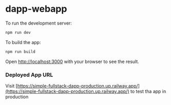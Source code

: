# dapp-webapp

To run the development server:

```bash
npm run dev
```

To build the app:

```bash
npm run build
```

Open [http://localhost:3000](http://localhost:3000) with your browser to see the result.

### Deployed App URL

Visit [https://simple-fullstack-dapp-production.up.railway.app/](https://simple-fullstack-dapp-production.up.railway.app/) to test tha app in production
